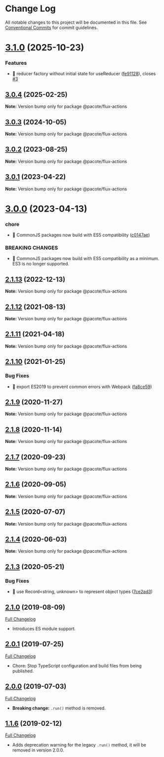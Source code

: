 # Change Log

All notable changes to this project will be documented in this file.
See [Conventional Commits](https://conventionalcommits.org) for commit guidelines.

# [3.1.0](https://github.com/PacoteJS/pacote/compare/@pacote/flux-actions@3.0.4...@pacote/flux-actions@3.1.0) (2025-10-23)


### Features

* 🎸 reducer factory without initial state for useReducer ([fe91128](https://github.com/PacoteJS/pacote/commit/fe911284e10c50068755bdead5eba3ec2ce522ab)), closes [#3](https://github.com/PacoteJS/pacote/issues/3)





## [3.0.4](https://github.com/PacoteJS/pacote/compare/@pacote/flux-actions@3.0.3...@pacote/flux-actions@3.0.4) (2025-02-25)

**Note:** Version bump only for package @pacote/flux-actions

## [3.0.3](https://github.com/PacoteJS/pacote/compare/@pacote/flux-actions@3.0.2...@pacote/flux-actions@3.0.3) (2024-10-05)

**Note:** Version bump only for package @pacote/flux-actions

## [3.0.2](https://github.com/PacoteJS/pacote/compare/@pacote/flux-actions@3.0.1...@pacote/flux-actions@3.0.2) (2023-08-25)

**Note:** Version bump only for package @pacote/flux-actions

## [3.0.1](https://github.com/PacoteJS/pacote/compare/@pacote/flux-actions@3.0.0...@pacote/flux-actions@3.0.1) (2023-04-22)

**Note:** Version bump only for package @pacote/flux-actions

# [3.0.0](https://github.com/PacoteJS/pacote/compare/@pacote/flux-actions@2.1.13...@pacote/flux-actions@3.0.0) (2023-04-13)

### chore

- 🤖 CommonJS packages now build with ES5 compatibility ([c0147ae](https://github.com/PacoteJS/pacote/commit/c0147aeffb81322ea59174a3961b10cfb3bf81e5))

### BREAKING CHANGES

- 🧨 CommonJS packages now build with ES5 compatibility as a minimum. ES3 is
  no longer supported.

## [2.1.13](https://github.com/PacoteJS/pacote/compare/@pacote/flux-actions@2.1.12...@pacote/flux-actions@2.1.13) (2022-12-13)

**Note:** Version bump only for package @pacote/flux-actions

## [2.1.12](https://github.com/PacoteJS/pacote/compare/@pacote/flux-actions@2.1.11...@pacote/flux-actions@2.1.12) (2021-08-13)

**Note:** Version bump only for package @pacote/flux-actions

## [2.1.11](https://github.com/PacoteJS/pacote/compare/@pacote/flux-actions@2.1.10...@pacote/flux-actions@2.1.11) (2021-04-18)

**Note:** Version bump only for package @pacote/flux-actions

## [2.1.10](https://github.com/PacoteJS/pacote/compare/@pacote/flux-actions@2.1.9...@pacote/flux-actions@2.1.10) (2021-01-25)

### Bug Fixes

- 🐛 export ES2019 to prevent common errors with Webpack ([fa8ce59](https://github.com/PacoteJS/pacote/commit/fa8ce59f925e1c888f9727291612490b30dd5842))

## [2.1.9](https://github.com/PacoteJS/pacote/compare/@pacote/flux-actions@2.1.8...@pacote/flux-actions@2.1.9) (2020-11-27)

**Note:** Version bump only for package @pacote/flux-actions

## [2.1.8](https://github.com/PacoteJS/pacote/compare/@pacote/flux-actions@2.1.7...@pacote/flux-actions@2.1.8) (2020-11-14)

**Note:** Version bump only for package @pacote/flux-actions

## [2.1.7](https://github.com/PacoteJS/pacote/compare/@pacote/flux-actions@2.1.6...@pacote/flux-actions@2.1.7) (2020-09-23)

**Note:** Version bump only for package @pacote/flux-actions

## [2.1.6](https://github.com/PacoteJS/pacote/compare/@pacote/flux-actions@2.1.5...@pacote/flux-actions@2.1.6) (2020-09-05)

**Note:** Version bump only for package @pacote/flux-actions

## [2.1.5](https://github.com/PacoteJS/pacote/compare/@pacote/flux-actions@2.1.4...@pacote/flux-actions@2.1.5) (2020-07-07)

**Note:** Version bump only for package @pacote/flux-actions

## [2.1.4](https://github.com/PacoteJS/pacote/compare/@pacote/flux-actions@2.1.3...@pacote/flux-actions@2.1.4) (2020-06-03)

**Note:** Version bump only for package @pacote/flux-actions

## [2.1.3](https://github.com/PacoteJS/pacote/compare/@pacote/flux-actions@2.1.2...@pacote/flux-actions@2.1.3) (2020-05-21)

### Bug Fixes

- 🐛 use Record<string, unknown> to represent object types ([7ce2ad3](https://github.com/PacoteJS/pacote/commit/7ce2ad3e25762bd86c90771791b0571f99f1ea32))

## [2.1.0](https://github.com/PacoteJS/pacote/tree/@pacote/flux-actions@2.1.0) (2019-08-09)

[Full Changelog](https://github.com/PacoteJS/pacote/compare/@pacote/flux-actions@2.0.1...@pacote/flux-actions@2.1.0)

- Introduces ES module support.

## [2.0.1](https://github.com/PacoteJS/pacote/tree/@pacote/flux-actions@2.0.1) (2019-07-25)

[Full Changelog](https://github.com/PacoteJS/pacote/compare/@pacote/flux-actions@2.0.0...@pacote/flux-actions@2.0.1)

- Chore: Stop TypeScript configuration and build files from being published.

## [2.0.0](https://github.com/PacoteJS/pacote/tree/@pacote/flux-actions@2.0.0) (2019-07-03)

[Full Changelog](https://github.com/PacoteJS/pacote/compare/@pacote/flux-actions@1.1.6...@pacote/flux-actions@2.0.0)

- **Breaking change:** `.run()` method is removed.

## [1.1.6](https://github.com/PacoteJS/pacote/tree/@pacote/flux-actions@1.1.6) (2019-02-12)

[Full Changelog](https://github.com/PacoteJS/pacote/compare/@pacote/flux-actions@1.1.5...@pacote/flux-actions@1.1.6)

- Adds deprecation warning for the legacy `.run()` method, it will be removed in version 2.0.0.
